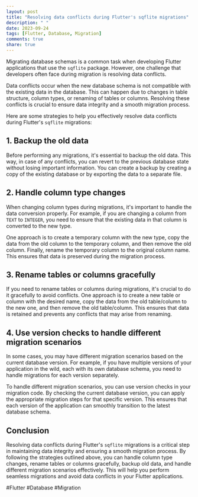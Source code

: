 ```yaml
---
layout: post
title: "Resolving data conflicts during Flutter's sqflite migrations"
description: " "
date: 2023-09-24
tags: [Flutter, Database, Migration]
comments: true
share: true
---
```


Migrating database schemas is a common task when developing Flutter applications that use the `sqflite` package. However, one challenge that developers often face during migration is resolving data conflicts. 

Data conflicts occur when the new database schema is not compatible with the existing data in the database. This can happen due to changes in table structure, column types, or renaming of tables or columns. Resolving these conflicts is crucial to ensure data integrity and a smooth migration process. 

Here are some strategies to help you effectively resolve data conflicts during Flutter's `sqflite` migrations:

## 1. Backup the old data

Before performing any migrations, it's essential to backup the old data. This way, in case of any conflicts, you can revert to the previous database state without losing important information. You can create a backup by creating a copy of the existing database or by exporting the data to a separate file. 

## 2. Handle column type changes

When changing column types during migrations, it's important to handle the data conversion properly. For example, if you are changing a column from `TEXT` to `INTEGER`, you need to ensure that the existing data in that column is converted to the new type. 

One approach is to create a temporary column with the new type, copy the data from the old column to the temporary column, and then remove the old column. Finally, rename the temporary column to the original column name. This ensures that data is preserved during the migration process.

## 3. Rename tables or columns gracefully

If you need to rename tables or columns during migrations, it's crucial to do it gracefully to avoid conflicts. One approach is to create a new table or column with the desired name, copy the data from the old table/column to the new one, and then remove the old table/column. This ensures that data is retained and prevents any conflicts that may arise from renaming.

## 4. Use version checks to handle different migration scenarios

In some cases, you may have different migration scenarios based on the current database version. For example, if you have multiple versions of your application in the wild, each with its own database schema, you need to handle migrations for each version separately.

To handle different migration scenarios, you can use version checks in your migration code. By checking the current database version, you can apply the appropriate migration steps for that specific version. This ensures that each version of the application can smoothly transition to the latest database schema.

## Conclusion

Resolving data conflicts during Flutter's `sqflite` migrations is a critical step in maintaining data integrity and ensuring a smooth migration process. By following the strategies outlined above, you can handle column type changes, rename tables or columns gracefully, backup old data, and handle different migration scenarios effectively. This will help you perform seamless migrations and avoid data conflicts in your Flutter applications.

#Flutter #Database #Migration